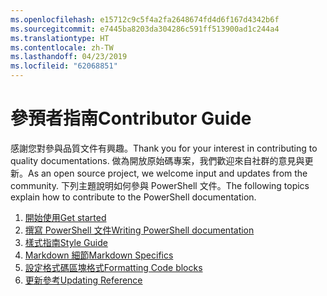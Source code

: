 ```yaml
---
ms.openlocfilehash: e15712c9c5f4a2fa2648674fd4d6f167d4342b6f
ms.sourcegitcommit: e7445ba8203da304286c591ff513900ad1c244a4
ms.translationtype: HT
ms.contentlocale: zh-TW
ms.lasthandoff: 04/23/2019
ms.locfileid: "62068851"
---
```

# <a name="contributor-guide"></a><span data-ttu-id="b8a03-101">參預者指南</span><span class="sxs-lookup"><span data-stu-id="b8a03-101">Contributor Guide</span></span>

<span data-ttu-id="b8a03-102">感謝您對參與品質文件有興趣。</span><span class="sxs-lookup"><span data-stu-id="b8a03-102">Thank you for your interest in contributing to quality documentations.</span></span>
<span data-ttu-id="b8a03-103">做為開放原始碼專案，我們歡迎來自社群的意見與更新。</span><span class="sxs-lookup"><span data-stu-id="b8a03-103">As an open source project, we welcome input and updates from the community.</span></span>
<span data-ttu-id="b8a03-104">下列主題說明如何參與 PowerShell 文件。</span><span class="sxs-lookup"><span data-stu-id="b8a03-104">The following topics explain how to contribute to the PowerShell documentation.</span></span>

1. [<span data-ttu-id="b8a03-105">開始使用</span><span class="sxs-lookup"><span data-stu-id="b8a03-105">Get started</span></span>](./contributing/1-GET-STARTED.md)
2. [<span data-ttu-id="b8a03-106">撰寫 PowerShell 文件</span><span class="sxs-lookup"><span data-stu-id="b8a03-106">Writing PowerShell documentation</span></span>](./contributing/2-WRITING.md)
3. [<span data-ttu-id="b8a03-107">樣式指南</span><span class="sxs-lookup"><span data-stu-id="b8a03-107">Style Guide</span></span>](./contributing/3-STYLE-GUIDE.md)
4. [<span data-ttu-id="b8a03-108">Markdown 細節</span><span class="sxs-lookup"><span data-stu-id="b8a03-108">Markdown Specifics</span></span>](./contributing/4-MARKDOWN-SPECIFICS.md)
5. [<span data-ttu-id="b8a03-109">設定格式碼區塊格式</span><span class="sxs-lookup"><span data-stu-id="b8a03-109">Formatting Code blocks</span></span>](./contributing/5-FORMATTING-CODE.md)
6. [<span data-ttu-id="b8a03-110">更新參考</span><span class="sxs-lookup"><span data-stu-id="b8a03-110">Updating Reference</span></span>](./contributing/6-UPDATING-REFERENCE.md)
